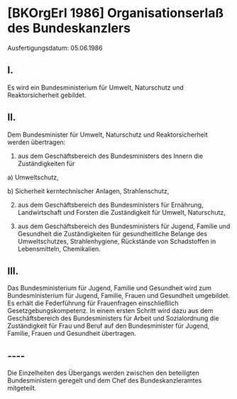 # [BKOrgErl 1986] Organisationserlaß des Bundeskanzlers

Ausfertigungsdatum: 05.06.1986

 

## I.

  
Es wird ein Bundesministerium für Umwelt, Naturschutz und Reaktorsicherheit gebildet.


## II.

  
Dem Bundesminister für Umwelt, Naturschutz und Reaktorsicherheit werden übertragen:

1. aus dem Geschäftsbereich des Bundesministers des Innern die Zuständigkeiten für

a) Umweltschutz,

b) Sicherheit kerntechnischer Anlagen, Strahlenschutz,

2. aus dem Geschäftsbereich des Bundesministers für Ernährung, Landwirtschaft und Forsten die Zuständigkeit für Umwelt, Naturschutz,

3. aus dem Geschäftsbereich des Bundesministers für Jugend, Familie und Gesundheit die Zuständigkeiten für gesundheitliche Belange des Umweltschutzes, Strahlenhygiene, Rückstände von Schadstoffen in Lebensmitteln, Chemikalien.


## III.

  
Das Bundesministerium für Jugend, Familie und Gesundheit wird zum Bundesministerium für Jugend, Familie, Frauen und Gesundheit umgebildet. Es erhält die Federführung für Frauenfragen einschließlich Gesetzgebungskompetenz. In einem ersten Schritt wird dazu aus dem Geschäftsbereich des Bundesministers für Arbeit und Sozialordnung die Zuständigkeit für Frau und Beruf auf den Bundesminister für Jugend, Familie, Frauen und Gesundheit übertragen.


## ----

Die Einzelheiten des Übergangs werden zwischen den beteiligten Bundesministern geregelt und dem Chef des Bundeskanzleramtes mitgeteilt.
